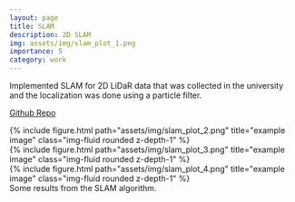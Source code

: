 ```yaml
---
layout: page
title: SLAM
description: 2D SLAM
img: assets/img/slam_plot_1.png
importance: 5
category: work
---
```


Implemented SLAM for 2D LiDaR data that was collected in the university and the localization was done using a particle filter. 

<a href="https://github.com/pranavpshah/Projects/tree/main/SLAM">Github Repo</a>


<div class="row">
    <div class="col-sm mt-3 mt-md-0">
        {% include figure.html path="assets/img/slam_plot_2.png" title="example image" class="img-fluid rounded z-depth-1" %}
    </div>
    <div class="col-sm mt-3 mt-md-0">
        {% include figure.html path="assets/img/slam_plot_3.png" title="example image" class="img-fluid rounded z-depth-1" %}
    </div>
    <div class="col-sm mt-3 mt-md-0">
        {% include figure.html path="assets/img/slam_plot_4.png" title="example image" class="img-fluid rounded z-depth-1" %}
    </div>
</div>
<div class="caption">
    Some results from the SLAM algorithm.
</div>